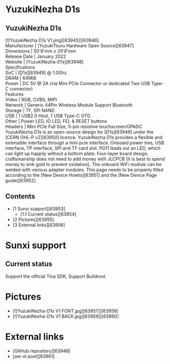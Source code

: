 # YuzukiNezha D1s
YuzukiNezha D1s  
---  
[![YuzukiNezha D1s V1.png][63945]][63946]  
Manufacturer |  [YuzukiTsuru Hardware Open Source][63947]  
Dimensions |  50'8'mm _x 29'8'mm_  
Release Date |  January 2022   
Website |  [YuzukiNezha-D1s][63948]  
Specifications   
SoC |  [D1s][63949] @ 1.0Ghz   
DRAM |  64MiB   
Power |  DC 5V @ 2A (via Mini PCIe Connector or dedicated Two USB Type-C connector)   
Features   
Video |  RGB, CVBS, MIPI   
Network |  Generic 44Pin Wireless Module Support Bluetooth   
Storage |  TF, SPI NAND   
USB |  1 USB2.0 Host, 1 USB Type-C OTG   
Other |  Power LED, IO LED, FEL & RESET buttons   
Headers |  Mini PCIe Full Size, 5-pin resistive touchscreen/GPADC   
YuzukiNezha D1s is an open-source design for [D1s][63949] under the [CERN OHL-P v2][63950] licence. 
YuzukiNezha D1s provides a flexible and extensible interface through a mini pcie interface. Onboard power tree, USB interface, TP interface, SPI and TF card slot. PG11 leads out an LED, which can light up happily without a bottom plate. Four-layer board design, craftsmanship does not need to add money with JLCPCB (It is best to spend money to sink gold to prevent oxidation), The onboard WiFi module can be welded with various adapter modules. 
This page needs to be properly filled according to the [New Device Howto][63951] and the [New Device Page guide][63952].
## Contents
  * [1 Sunxi support][63953]
    * [1.1 Current status][63954]
  * [2 Pictures][63955]
  * [3 External links][63956]

# Sunxi support
## Current status
Support the official Tina SDK, Support Buildroot. 
# Pictures
  * [![YuzukiNezha-D1s V1 FONT.jpg][63957]][63958]
  * [![YuzukiNezha-D1s V1 BACK.jpg][63959]][63960]

# External links
  * [GitHub repository][63948]
  * [aw-ol post][63961]
